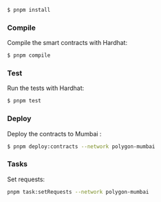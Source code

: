 
```sh
$ pnpm install
```

### Compile

Compile the smart contracts with Hardhat:

```sh
$ pnpm compile
```


### Test

Run the tests with Hardhat:

```sh
$ pnpm test
```


### Deploy

Deploy the contracts to Mumbai :

```sh
$ pnpm deploy:contracts --network polygon-mumbai
```

### Tasks

Set requests:

```sh
pnpm task:setRequests --network polygon-mumbai
```


